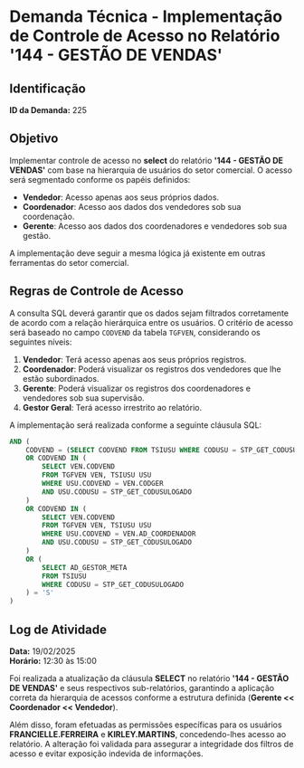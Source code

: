 # Demanda Técnica - Implementação de Controle de Acesso no Relatório '144 - GESTÃO DE VENDAS'

## Identificação
**ID da Demanda:** 225  

## Objetivo
Implementar controle de acesso no **select** do relatório **'144 - GESTÃO DE VENDAS'** com base na hierarquia de usuários do setor comercial. O acesso será segmentado conforme os papéis definidos:  
- **Vendedor**: Acesso apenas aos seus próprios dados.  
- **Coordenador**: Acesso aos dados dos vendedores sob sua coordenação.  
- **Gerente**: Acesso aos dados dos coordenadores e vendedores sob sua gestão.  

A implementação deve seguir a mesma lógica já existente em outras ferramentas do setor comercial.  

## Regras de Controle de Acesso
A consulta SQL deverá garantir que os dados sejam filtrados corretamente de acordo com a relação hierárquica entre os usuários. O critério de acesso será baseado no campo `CODVEND` da tabela `TGFVEN`, considerando os seguintes níveis:

1. **Vendedor**: Terá acesso apenas aos seus próprios registros.  
2. **Coordenador**: Poderá visualizar os registros dos vendedores que lhe estão subordinados.  
3. **Gerente**: Poderá visualizar os registros dos coordenadores e vendedores sob sua supervisão.  
4. **Gestor Geral**: Terá acesso irrestrito ao relatório.

A implementação será realizada conforme a seguinte cláusula SQL:

```sql
AND (
    CODVEND = (SELECT CODVEND FROM TSIUSU WHERE CODUSU = STP_GET_CODUSULOGADO) 
    OR CODVEND IN (
        SELECT VEN.CODVEND 
        FROM TGFVEN VEN, TSIUSU USU 
        WHERE USU.CODVEND = VEN.CODGER 
        AND USU.CODUSU = STP_GET_CODUSULOGADO
    )
    OR CODVEND IN (
        SELECT VEN.CODVEND 
        FROM TGFVEN VEN, TSIUSU USU 
        WHERE USU.CODVEND = VEN.AD_COORDENADOR 
        AND USU.CODUSU = STP_GET_CODUSULOGADO
    )
    OR (
        SELECT AD_GESTOR_META 
        FROM TSIUSU 
        WHERE CODUSU = STP_GET_CODUSULOGADO
    ) = 'S'
)
```

## Log de Atividade  

**Data:** 19/02/2025  
**Horário:** 12:30 às 15:00  

Foi realizada a atualização da cláusula **SELECT** no relatório **'144 - GESTÃO DE VENDAS'** e seus respectivos sub-relatórios, garantindo a aplicação correta da hierarquia de acessos conforme a estrutura definida (**Gerente << Coordenador << Vendedor**).  

Além disso, foram efetuadas as permissões específicas para os usuários **FRANCIELLE.FERREIRA** e **KIRLEY.MARTINS**, concedendo-lhes acesso ao relatório. A alteração foi validada para assegurar a integridade dos filtros de acesso e evitar exposição indevida de informações.  
